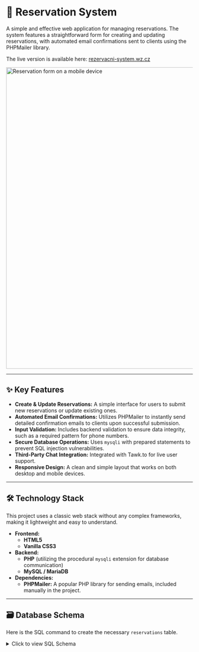 # 📅 Reservation System

A simple and effective web application for managing reservations. The system features a straightforward form for creating and updating reservations, with automated email confirmations sent to clients using the PHPMailer library.

The live version is available here: [rezervacni-system.wz.cz](http://rezervacni-system.wz.cz:8080)

<img width="516" height="813" alt="Reservation form on a mobile device" src="https://github.com/user-attachments/assets/b6c772ed-00c9-4ce7-b1b7-541bf53f9682" />

---

## ✨ Key Features

-   **Create & Update Reservations:** A simple interface for users to submit new reservations or update existing ones.
-   **Automated Email Confirmations:** Utilizes PHPMailer to instantly send detailed confirmation emails to clients upon successful submission.
-   **Input Validation:** Includes backend validation to ensure data integrity, such as a required pattern for phone numbers.
-   **Secure Database Operations:** Uses `mysqli` with prepared statements to prevent SQL injection vulnerabilities.
-   **Third-Party Chat Integration:** Integrated with Tawk.to for live user support.
-   **Responsive Design:** A clean and simple layout that works on both desktop and mobile devices.

---

## 🛠️ Technology Stack

This project uses a classic web stack without any complex frameworks, making it lightweight and easy to understand.

-   **Frontend:**
    -   **HTML5**
    -   **Vanilla CSS3**
-   **Backend:**
    -   **PHP** (utilizing the procedural `mysqli` extension for database communication)
    -   **MySQL / MariaDB**
-   **Dependencies:**
    -   **PHPMailer:** A popular PHP library for sending emails, included manually in the project.

---

## 🗃️ Database Schema

Here is the SQL command to create the necessary `reservations` table.

<details>
  <summary>Click to view SQL Schema</summary>
  
  ```sql
  CREATE TABLE `reservations` (
    `id` INT AUTO_INCREMENT PRIMARY KEY,
    `Name` VARCHAR(255) NOT NULL,
    `Phone` VARCHAR(20) NOT NULL,
    `Email` VARCHAR(255) NOT NULL,
    `NumberOfPersons` INT NOT NULL,
    `ReservationDate` DATE NOT NULL,
    `ReservationTime` TIME NOT NULL,
    `created_at` TIMESTAMP DEFAULT CURRENT_TIMESTAMP,
    UNIQUE KEY `unique_reservation` (`Phone`, `ReservationDate`)
  ) ENGINE=InnoDB DEFAULT CHARSET=utf8mb4;
